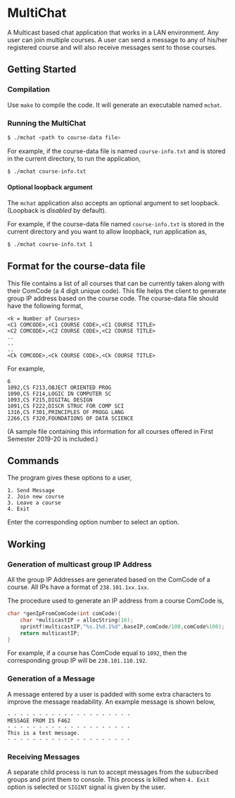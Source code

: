# MultiChat

A Multicast based chat application that works in a LAN environment. Any user can join multiple courses. A user can send a message to any of his/her registered course and will also receive messages sent to those courses.

## Getting Started

### Compilation

Use `make` to compile the code. It will generate an executable named `mchat`.
 
### Running the MultiChat

```bash
$ ./mchat <path to course-data file>
```

For example, if the course-data file is named `course-info.txt` and is stored in the current directory, to run the application,
```bash
$ ./mchat course-info.txt
```

#### Optional loopback argument
The `mchat` application also accepts an optional argument to set loopback. (Loopback is _disabled_ by default).

For example, if the course-data file named `course-info.txt` is stored in the current directory and you want to allow loopback, run application as,
```bash
$ ./mchat course-info.txt 1
```
## Format for the course-data file

This file contains a list of all courses that can be currently taken along with their ComCode (a 4 digit unique code). This file helps the client to generate group IP address based on the course code. The course-data file should have the following format,

```console
<k = Number of Courses>
<C1 COMCODE>,<C1 COURSE CODE>,<C1 COURSE TITLE>
<C2 COMCODE>,<C2 COURSE CODE>,<C2 COURSE TITLE>
..
..
..
<Ck COMCODE>,<Ck COURSE CODE>,<Ck COURSE TITLE>
```

For example,
```
6
1092,CS F213,OBJECT ORIENTED PROG
1090,CS F214,LOGIC IN COMPUTER SC
1093,CS F215,DIGITAL DESIGN
1091,CS F222,DISCR STRUC FOR COMP SCI
1316,CS F301,PRINCIPLES OF PROGG LANG
2266,CS F320,FOUNDATIONS OF DATA SCIENCE
```
(A sample file containing this information for all courses offered in First Semester 2019-20 is included.)

## Commands

The program gives these options to a user,
```
1. Send Message
2. Join new course
3. Leave a course
4. Exit
```
Enter the corresponding option number to select an option.

## Working

### Generation of multicast group IP Address
All the group IP Addresses are generated based on the ComCode of a course. All IPs have a format of `238.101.1xx.1xx`.

The procedure used to generate an IP address from a course ComCode is,
```C
char *genIpFromComCode(int comCode){
    char *multicastIP = allocString(16);
    sprintf(multicastIP,"%s.1%d.1%d",baseIP,comCode/100,comCode%100);
    return multicastIP;
}
```
For example, if a course has ComCode equal to `1092`, then the corresponding group IP will be `238.101.110.192`.

### Generation of a Message
A message entered by a user is padded with some extra characters to improve the message readability. An example message is shown below,
```
- - - - - - - - - - - - - - - - - - - -
MESSAGE FROM IS F462
- - - - - - - - - - - - - - - - - - - -
This is a test message.
- - - - - - - - - - - - - - - - - - - -
```

### Receiving Messages
A separate child process is run to accept messages from the subscribed groups and print them to console. This process is killed when `4. Exit` option is selected or `SIGINT` signal is given by the user.


